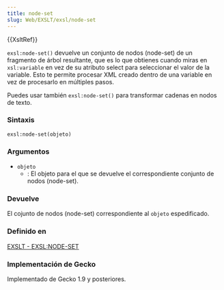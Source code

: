 ```yaml
---
title: node-set
slug: Web/EXSLT/exsl/node-set
---
```


{{XsltRef}}

`exsl:node-set()` devuelve un conjunto de nodos (node-set) de un fragmento de árbol resultante, que es lo que obtienes cuando miras en `xsl:variable` en vez de su atributo select para seleccionar el valor de la variable. Esto te permite procesar XML creado dentro de una variable en vez de procesarlo en múltiples pasos.

Puedes usar también `exsl:node-set()` para transformar cadenas en nodos de texto.

### Sintaxis

```
exsl:node-set(objeto)
```

### Argumentos

- `objeto`
  - : El objeto para el que se devuelve el correspondiente conjunto de nodos (node-set).

### Devuelve

El cojunto de nodos (node-set) correspondiente al `objeto` espedificado.

### Definido en

[EXSLT - EXSL:NODE-SET](http://www.exslt.org/exsl/functions/node-set/index.html)

### Implementación de Gecko

Implementado de Gecko 1.9 y posteriores.
